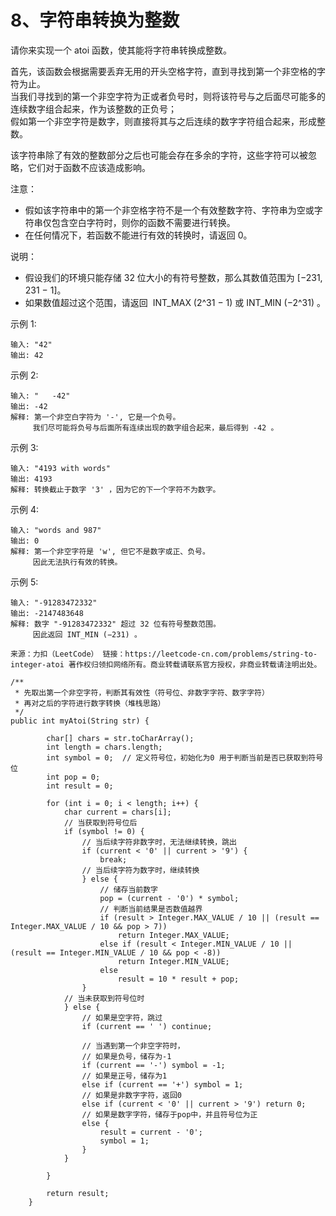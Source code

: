 8、字符串转换为整数
===

请你来实现一个 atoi 函数，使其能将字符串转换成整数。<br>

首先，该函数会根据需要丢弃无用的开头空格字符，直到寻找到第一个非空格的字符为止。<br>
当我们寻找到的第一个非空字符为正或者负号时，则将该符号与之后面尽可能多的连续数字组合起来，作为该整数的正负号；<br>
假如第一个非空字符是数字，则直接将其与之后连续的数字字符组合起来，形成整数。<br>

该字符串除了有效的整数部分之后也可能会存在多余的字符，这些字符可以被忽略，它们对于函数不应该造成影响。<br>

注意：<br>
* 假如该字符串中的第一个非空格字符不是一个有效整数字符、字符串为空或字符串仅包含空白字符时，则你的函数不需要进行转换。
* 在任何情况下，若函数不能进行有效的转换时，请返回 0。

说明：<br>
* 假设我们的环境只能存储 32 位大小的有符号整数，那么其数值范围为 [−231,  231 − 1]。
* 如果数值超过这个范围，请返回  INT_MAX (2^31 − 1) 或 INT_MIN (−2^31) 。

示例 1:<br>
```
输入: "42"
输出: 42
```
示例 2:<br>
```
输入: "   -42"
输出: -42
解释: 第一个非空白字符为 '-', 它是一个负号。
     我们尽可能将负号与后面所有连续出现的数字组合起来，最后得到 -42 。
```     
示例 3:<br>
```
输入: "4193 with words"
输出: 4193
解释: 转换截止于数字 '3' ，因为它的下一个字符不为数字。
```
示例 4:<br>
```
输入: "words and 987"
输出: 0
解释: 第一个非空字符是 'w', 但它不是数字或正、负号。
     因此无法执行有效的转换。
```     
示例 5:<br>
```
输入: "-91283472332"
输出: -2147483648
解释: 数字 "-91283472332" 超过 32 位有符号整数范围。 
     因此返回 INT_MIN (−231) 。
```

``
来源：力扣（LeetCode）
链接：https://leetcode-cn.com/problems/string-to-integer-atoi
著作权归领扣网络所有。商业转载请联系官方授权，非商业转载请注明出处。
``

```
/**
 * 先取出第一个非空字符，判断其有效性（符号位、非数字字符、数字字符）
 * 再对之后的字符进行数字转换（堆栈思路）
 */
public int myAtoi(String str) {
        
        char[] chars = str.toCharArray();
        int length = chars.length;
        int symbol = 0;  // 定义符号位，初始化为0 用于判断当前是否已获取到符号位
        int pop = 0;
        int result = 0;

        for (int i = 0; i < length; i++) {
            char current = chars[i];
            // 当获取到符号位后
            if (symbol != 0) {
                // 当后续字符非数字时，无法继续转换，跳出
                if (current < '0' || current > '9') {
                    break;
                // 当后续字符为数字时，继续转换
                } else {
                    // 储存当前数字
                    pop = (current - '0') * symbol;
                    // 判断当前结果是否数值越界
                    if (result > Integer.MAX_VALUE / 10 || (result == Integer.MAX_VALUE / 10 && pop > 7))
                        return Integer.MAX_VALUE;
                    else if (result < Integer.MIN_VALUE / 10 || (result == Integer.MIN_VALUE / 10 && pop < -8))
                        return Integer.MIN_VALUE;
                    else
                        result = 10 * result + pop;
                }
            // 当未获取到符号位时
            } else {
                // 如果是空字符，跳过
                if (current == ' ') continue;

                // 当遇到第一个非空字符时，
                // 如果是负号，储存为-1
                if (current == '-') symbol = -1;
                // 如果是正号，储存为1
                else if (current == '+') symbol = 1;
                // 如果是非数字字符，返回0
                else if (current < '0' || current > '9') return 0;
                // 如果是数字字符，储存于pop中，并且符号位为正
                else {
                    result = current - '0';
                    symbol = 1;
                }
            }

        }

        return result;
    }
```
